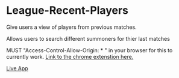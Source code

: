 # League-Recent-Players
Give users a view of players from previous matches.

Allows users to search different summoners for thier last matches

MUST "Access-Control-Allow-Origin: * " in your browser for this to currently work. <a href="https://chrome.google.com/webstore/detail/allow-control-allow-origi/nlfbmbojpeacfghkpbjhddihlkkiljbi/related?hl=en">Link to the chrome extenstion here.</a>

<a href='https://kkjz.github.io/League-Player-Stats/'>Live App</a>
